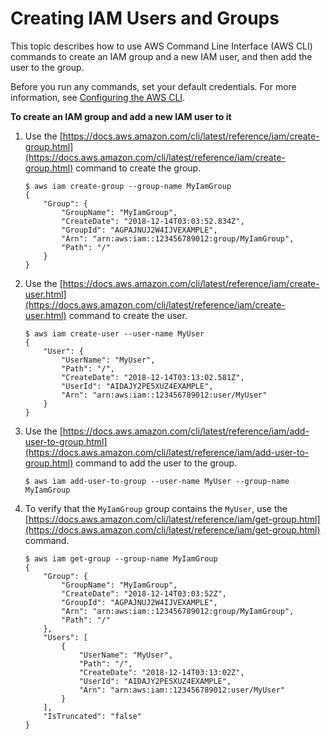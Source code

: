 # Creating IAM Users and Groups<a name="cli-services-iam-new-user-group"></a>

This topic describes how to use AWS Command Line Interface \(AWS CLI\) commands to create an IAM group and a new IAM user, and then add the user to the group\.

Before you run any commands, set your default credentials\. For more information, see [Configuring the AWS CLI](cli-chap-configure.md)\.

**To create an IAM group and add a new IAM user to it**

1. Use the [https://docs.aws.amazon.com/cli/latest/reference/iam/create-group.html](https://docs.aws.amazon.com/cli/latest/reference/iam/create-group.html) command to create the group\.

   ```
   $ aws iam create-group --group-name MyIamGroup
   {
       "Group": {
           "GroupName": "MyIamGroup",
           "CreateDate": "2018-12-14T03:03:52.834Z",
           "GroupId": "AGPAJNUJ2W4IJVEXAMPLE",
           "Arn": "arn:aws:iam::123456789012:group/MyIamGroup",
           "Path": "/"
       }
   }
   ```

1. Use the [https://docs.aws.amazon.com/cli/latest/reference/iam/create-user.html](https://docs.aws.amazon.com/cli/latest/reference/iam/create-user.html) command to create the user\.

   ```
   $ aws iam create-user --user-name MyUser
   {
       "User": {
           "UserName": "MyUser",
           "Path": "/",
           "CreateDate": "2018-12-14T03:13:02.581Z",
           "UserId": "AIDAJY2PE5XUZ4EXAMPLE",
           "Arn": "arn:aws:iam::123456789012:user/MyUser"
       }
   }
   ```

1. Use the [https://docs.aws.amazon.com/cli/latest/reference/iam/add-user-to-group.html](https://docs.aws.amazon.com/cli/latest/reference/iam/add-user-to-group.html) command to add the user to the group\.

   ```
   $ aws iam add-user-to-group --user-name MyUser --group-name MyIamGroup
   ```

1. To verify that the `MyIamGroup` group contains the `MyUser`, use the [https://docs.aws.amazon.com/cli/latest/reference/iam/get-group.html](https://docs.aws.amazon.com/cli/latest/reference/iam/get-group.html) command\.

   ```
   $ aws iam get-group --group-name MyIamGroup
   {
       "Group": {
           "GroupName": "MyIamGroup",
           "CreateDate": "2018-12-14T03:03:52Z",
           "GroupId": "AGPAJNUJ2W4IJVEXAMPLE",
           "Arn": "arn:aws:iam::123456789012:group/MyIamGroup",
           "Path": "/"
       },
       "Users": [
           {
               "UserName": "MyUser",
               "Path": "/",
               "CreateDate": "2018-12-14T03:13:02Z",
               "UserId": "AIDAJY2PE5XUZ4EXAMPLE",
               "Arn": "arn:aws:iam::123456789012:user/MyUser"
           }
       ],
       "IsTruncated": "false"
   }
   ```